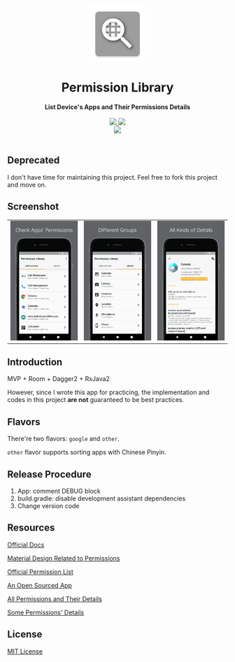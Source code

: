 <div align="center">
  <img src="https://github.com/DeweyReed/PermissionLibrary/blob/master/art/app_icon.png?raw=true" height="128" />
</div>

<h1 align="center">Permission Library</h1>

<div align="center">
  <strong>List Device's Apps and Their Permissions Details</strong>
</div>
</br>
<div align="center">
    <a href="https://github.com/DeweyReed/PermissionLibrary/releases">
        <img src="https://img.shields.io/badge/Download-Github-green.svg"/>
    </a>
    <a href="https://www.coolapk.com/apk/162565">
        <img src="https://img.shields.io/badge/Download-CoolApk-green.svg"/>
    </a>
    </br>
    <a href="https://github.com/DeweyReed/PermissionLibrary/blob/master/README_ZH.md">
        <img src="https://img.shields.io/badge/Translation-%E4%B8%AD%E6%96%87-red.svg">
    </a>
</div>
</br>

## Deprecated

I don't have time for maintaining this project. Feel free to fork this project and move on.

## Screenshot

||||
|:-:|:-:|:-:|
|![screenshot1](https://github.com/DeweyReed/PermissionLibrary/blob/master/art/screenshot_1.webp?raw=true)|![screenshot2](https://github.com/DeweyReed/PermissionLibrary/blob/master/art/screenshot_2.webp?raw=true)|![screenshot3](https://github.com/DeweyReed/PermissionLibrary/blob/master/art/screenshot_3.webp?raw=true)|

## Introduction

MVP + Room + Dagger2 + RxJava2

However, since I wrote this app for practicing, the implementation and codes in this project **are not** guaranteed to be best practices.

## Flavors

There're two flavors: `google` and `other`.

`other` flavor supports sorting apps with Chinese Pinyin.

## Release Procedure

1. App: comment DEBUG block
1. build.gradle: disable development assistant dependencies
1. Change version code

## Resources

[Official Docs](https://developer.android.com/guide/topics/permissions/index.html)

[Material Design Related to Permissions](https://material.io/guidelines/patterns/permissions.html)

[Official Permission List](https://developer.android.com/reference/android/Manifest.permission.html)

[An Open Sourced App](https://code.google.com/archive/p/android-permission-explorer/)

[All Permissions and Their Details](https://github.com/aosp-mirror/platform_frameworks_base/blob/master/core/res/AndroidManifest.xml)

[Some Permissions' Details](http://androidpermissions.com/)

## License

[MIT License](https://github.com/DeweyReed/PermissionLibrary/blob/master/LICENSE)